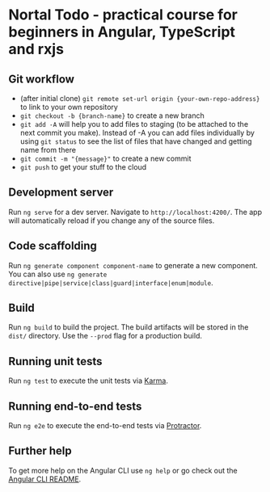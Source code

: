# Nortal Todo - practical course for beginners in Angular, TypeScript and rxjs

## Git workflow

* (after initial clone) `git remote set-url origin {your-own-repo-address}` to link to your own repository
* `git checkout -b {branch-name}` to create a new branch
* `git add -A` will help you to add files to staging (to be attached to the next commit you make). Instead of -A you can add files individually by using `git status` to see the list of files that have changed and getting name from there
* `git commit -m "{message}"` to create a new commit
* `git push` to get your stuff to the cloud

## Development server

Run `ng serve` for a dev server. Navigate to `http://localhost:4200/`. The app will automatically reload if you change any of the source files.

## Code scaffolding

Run `ng generate component component-name` to generate a new component. You can also use `ng generate directive|pipe|service|class|guard|interface|enum|module`.

## Build

Run `ng build` to build the project. The build artifacts will be stored in the `dist/` directory. Use the `--prod` flag for a production build.

## Running unit tests

Run `ng test` to execute the unit tests via [Karma](https://karma-runner.github.io).

## Running end-to-end tests

Run `ng e2e` to execute the end-to-end tests via [Protractor](http://www.protractortest.org/).

## Further help

To get more help on the Angular CLI use `ng help` or go check out the [Angular CLI README](https://github.com/angular/angular-cli/blob/master/README.md).
